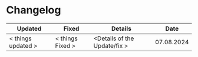 # Changelog
|         Updated         |           Fixed         |               Details               |   Date   |
|-------------------------|-------------------------|-------------------------------------|----------|
|  < things updated >     |     < things Fixed  >   | <Details of the Update/fix >        |07.08.2024|
